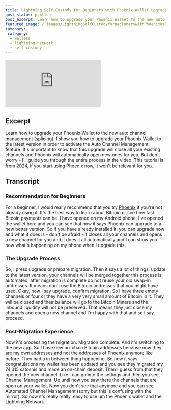 ```yaml
---
title: Lightning Self Custody for Beginners with Phoenix Wallet Upgrade
post_status: publish
post_excerpt: Learn how to upgrade your Phoenix Wallet to the new auto channel management.
featured_image: /_images/LightningSelfCustodyforBeginnerswithPhoenixWalletUpgrade.jpg
taxonomy:
 category:
  - wallets
  - lightning-network
  - self-custody
---
```


<iframe src="https://player.vimeo.com/video/1019654530?badge=0&amp;autopause=0&amp;player_id=0&amp;app_id=58479" frameborder="0" allow="autoplay; fullscreen; picture-in-picture; clipboard-write; encrypted-media" title="Lightning Self-Custody for Beginners with Phoenix Wallet Upgrade"></iframe>

<div style="margin-bottom:30px;"></div>

## Excerpt

Learn how to upgrade your Phoenix Wallet to the new auto channel management (splicing). I show you how to upgrade your Phoenix Wallet to the latest version in order to activate the Auto Channel Management feature. It's important to know that this upgrade will close all your existing channels and Phoenix will automatically open new ones for you. But don't worry - I'll guide you through the entire process in the video. This tutorial is from 2024, if you start using Phoenix now, it won't be relevant for you.

## Transcript

### Recommendation for Beginners

For a beginner, I would really recommend that you try [Phoenix](https://phoenix.acinq.co/) if you're not already using it. It's the best way to learn about Bitcoin or see how fast Bitcoin payments can be. I have opened on my Android phone, I've opened the wallet here and you can see that now it says Phoenix can upgrade to a new better version. So if you have already installed it, you can upgrade now and what it does is - don't be afraid - it closes all your channels and opens a new channel for you and it does it all automatically and I can show you now what's happening on my phone when I upgrade this.

### The Upgrade Process

So, I press upgrade or prepare migration. Then it says a lot of things, update to the latest version, your channels will be merged together this process is automated, after migration is complete do not reuse your old swap-in addresses. It means don't use the Bitcoin addresses that you might have used. Okay, now I say upgrade, confirm migration. So I have three empty channels or four or they have a very very small amount of Bitcoin in it. They will be closed and their balance will go to the Bitcoin Miners and the inbound liquidity will not be preserved. That means they just close my channels and open a new channel and I'm happy with that and so I say proceed.

### Post-Migration Experience

Now it's processing the migration. Migration complete. And it's switching to the new app. So I have new on-chain Bitcoin addresses because now they are my own addresses and not the addresses of Phoenix anymore like before. They had a in between thing happening. So now it says congratulations my wallet has been updated and you see they migrated my 74,315 satoshis and made an on-chain deposit. Then I guess from that they opened the new channel. Like I can go into the settings and then you see Channel Management. Up until now you saw there the channels that are open on your wallet. Now you don't see that anymore and you can see Automated Channel Management (sorry but this is confusing with the mirror). So now it's really really, easy to use um the Phoenix wallet and the Lightning Network.
